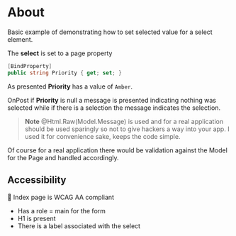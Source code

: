 ﻿# About

Basic example of demonstrating how to set selected value for a select element.

The **select** is set to a page property

```csharp
[BindProperty]
public string Priority { get; set; }
```

As presented **Priority** has a value of `Amber`.

OnPost if **Priority** is null a message is presented indicating nothing was selected while if there is a selection the message indicates the selection.

> **Note**
> @Html.Raw(Model.Message) is used and for a real application should be used sparingly so not to give hackers a way into your app. I used it for convenience sake, keeps the code simple.

Of course for a real application there would be validation against the Model for the Page and handled accordingly.

## Accessibility

:small_orange_diamond: Index page is WCAG AA compliant

- Has a role = main for the form
- H1 is present
- There is a label associated with the select